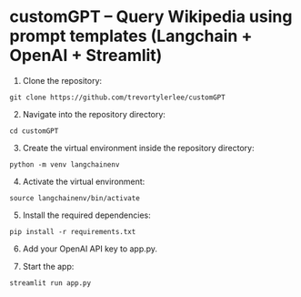# customGPT – Query Wikipedia using prompt templates (Langchain + OpenAI + Streamlit)

1. Clone the repository:
```shell
git clone https://github.com/trevortylerlee/customGPT
```

2. Navigate into the repository directory:
```shell
cd customGPT
```

3. Create the virtual environment inside the repository directory:
```shell
python -m venv langchainenv
```

4. Activate the virtual environment:
```shell
source langchainenv/bin/activate
```

5. Install the required dependencies:
```shell
pip install -r requirements.txt
```

6. Add your OpenAI API key to app.py.

7. Start the app:
```shell
streamlit run app.py
```
